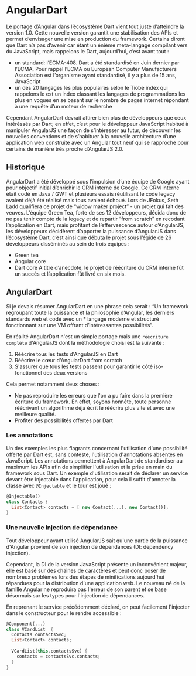 # AngularDart

Le portage d’Angular dans l’écosystème Dart vient tout juste d’atteindre la version 1.0. 
Cette nouvelle version garantit une stabilisation des APIs et permet d’envisager une mise en production du framework. 
Certains diront que Dart n’a pas d’avenir car étant un énième meta-langage compilant vers du JavaScript, mais rappelons le Dart, aujourd’hui, c’est avant tout : 
* un standard: l’ECMA-408. Dart a été standardisé en Juin dernier par l’ECMA. Pour rappel l’ECMA ou European Computer Manufacturers Association est l’organisme ayant standardisé, il y a plus de 15 ans, JavaScript
* un des 20 langages les plus populaires selon le Tiobe index qui rappelons le est un index classant les langages de programmations les plus en vogues en se basant sur le nombre de pages internet répondant à une requête d’un moteur de recherche

Cependant AngularDart devrait attirer bien plus de développeurs que ceux intéréssés par Dart; 
en effet, c’est pour le développeur JavaScript habitué à manipuler AngularJS une façon de s’intéresser au futur, de découvrir les nouvelles conventions et de s’habituer à la nouvelle architecture d’une application web construite avec un Angular tout neuf qui se rapproche pour certains de manière très proche d’AngularJS 2.0.

## Historique
AngularDart a été développé sous l’impulsion d’une équipe de Google ayant pour objectif initial d’enrichir le CRM interne de Google. 
Ce CRM interne était codé en Java / GWT et plusieurs essais réutilisant le code legacy avaient déjà été réalisé  mais tous avaient échoué. 
Lors de JFokus, Seth Ladd qualifiera ce projet de “widow maker project”  - un projet qui fait des veuves. 
L’équipe Green Tea, forte de ses 12 développeurs, décida donc de ne pas tenir compte de la legacy et de repartir “from scratch” en recodant l’application en Dart, 
mais profitant de l’effervescence autour d’AngularJS, les développeurs décidèrent d’apporter la puissance d’AngularJS dans 
l’écosystème Dart, c’est ainsi que débuta le projet sous l’égide de 26 développeurs disséminés au sein de trois équipes : 
* Green tea 
* Angular core
* Dart core
A titre d’anecdote, le projet de réécriture du CRM interne fût un succès et l’application fût livré en six mois.

## AngularDart

Si je devais résumer AngularDart en une phrase cela serait : 
“Un framework regroupant toute la puissance et la philosophie d’Angular, les derniers standards web et codé avec un *
langage moderne et structuré fonctionnant sur une VM offrant d’intéressantes possibilités”.

En réalité AngularDart n'est un simple portage mais une `réécriture complète` d'AngularJS dont la méthodologie choisi est la suivante : 

1. Réécrire tous les tests d'AngularJS en Dart
2. Réécrire le cœur d'AngularDart from scratch
3. S'assurer que tous les tests passent pour garantir le côté iso-fonctionnel des deux versions

Cela permet notamment deux choses : 
* Ne pas reproduire les erreurs que l'on a pu faire dans la première écriture du framework. En effet, soyons honnête, toute personne réécrivant un algorithme déjà écrit le réécrira plus vite et avec une meilleure qualité.
* Profiter des possibilités offertes par Dart

### Les annotations

Un des exemples les plus flagrants concernant l'utilisation d'une possibilité offerte par Dart est, sans conteste, l'utilisation d'annotations absentes en JavaScript.
Les annotations permettent à AngularDart de standardiser au maximum les APIs afin de simplifier l'utilisation et la prise en main du framework sous Dart.
Un exemple d'utilisation serait de déclarer un service devant être injectable dans l'application, pour cela il suffit d'annoter la classe avec `@Injectable` et le tour est joué : 
```Dart
@Injectable()
class Contacts {
  List<Contact> contacts = [ new Contact(...), new Contact()];
}

``` 


### Une nouvelle injection de dépendance
Tout développeur ayant utilisé AngularJS sait qu'une partie de la puissance d'Angular provient de son injection de dépendances (DI: dependency injection). 

Cependant, la DI de la version JavaScript présente un inconvénient majeur, elle est basé sur des chaînes de caractères et peut donc poser de nombreux problèmes lors des étapes de minifications aujourd'hui répandues pour la distribution d'une application web.
Le nouveau né de la famille Angular ne reproduira pas l'erreur de son parent et se base désormais sur les types pour l'injection de dépendances.

En reprenant le service précédemment déclaré, on peut facilement l'injecter dans le constructeur pour le rendre accessible : 
```Dart
@Component(...)
class VCardList  {
  Contacts contactsSvc;
  List<Contact> contacts;
 
  VCardList(this.contactsSvc) {
    contacts = contactsSvc.contacts;
  }
}

```

